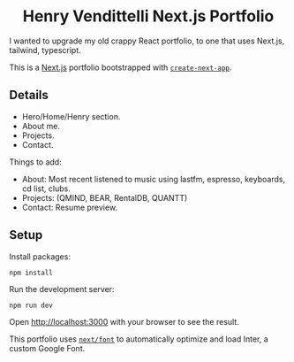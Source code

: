 <div align="center">

# Henry Vendittelli Next.js Portfolio

</div>

I wanted to upgrade my old crappy React portfolio, to one that uses Next.js, tailwind, typescript.

This is a [Next.js](https://nextjs.org/) portfolio bootstrapped with [`create-next-app`](https://github.com/vercel/next.js/tree/canary/packages/create-next-app).

## Details
- Hero/Home/Henry section.
- About me.
- Projects.
- Contact.

Things to add:
- About: Most recent listened to music using lastfm, espresso, keyboards, cd list, clubs.
- Projects: (QMIND, BEAR, RentalDB, QUANTT)
- Contact: Resume preview.


## Setup
Install packages:
```
npm install
```
Run the development server:
```bash
npm run dev
```
Open [http://localhost:3000](http://localhost:3000) with your browser to see the result.

This portfolio uses [`next/font`](https://nextjs.org/docs/basic-features/font-optimization) to automatically optimize and load Inter, a custom Google Font.
